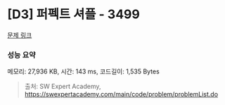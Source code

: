 # [D3] 퍼펙트 셔플 - 3499 

[문제 링크](https://swexpertacademy.com/main/code/problem/problemDetail.do?contestProbId=AWGsRbk6AQIDFAVW) 

### 성능 요약

메모리: 27,936 KB, 시간: 143 ms, 코드길이: 1,535 Bytes



> 출처: SW Expert Academy, https://swexpertacademy.com/main/code/problem/problemList.do